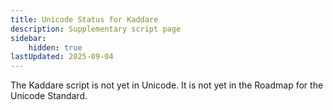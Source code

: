 ```yaml
---
title: Unicode Status for Kaddare
description: Supplementary script page
sidebar:
    hidden: true
lastUpdated: 2025-09-04
---
```


The Kaddare script is not yet in Unicode. It is not yet in the Roadmap for the Unicode Standard.

[comment]: # (end of intro)

[comment]: # (start of blocks)



[comment]: # (end of blocks)

[comment]: # (start of chars)



[comment]: # (end of chars)

[comment]: # (start of rest)


